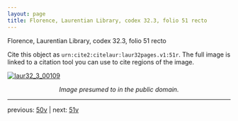 ```yaml
---
layout: page
title: Florence, Laurentian Library, codex 32.3, folio 51 recto
---
```


Florence, Laurentian Library, codex 32.3, folio 51 recto

Cite this object as `urn:cite2:citelaur:laur32pages.v1:51r`.  The full image is linked to a citation tool you can use to cite regions of the image.

[![laur32_3_00109](http://www.homermultitext.org/iipsrv?IIIF=/project/homer/pyramidal/deepzoom/citelaur/laur32imgs/v1/laur32_3_00109.tif/full/800,/0/default.jpg)](http://www.homermultitext.org/ict2/?urn=urn:cite2:citelaur:laur32imgs.v1:laur32_3_00109) 

<p style="text-align: center; font-style: italic;">Image presumed to in the public domain.</p>

---

previous: [50v](../50v/) | next: [51v](../51v/)
